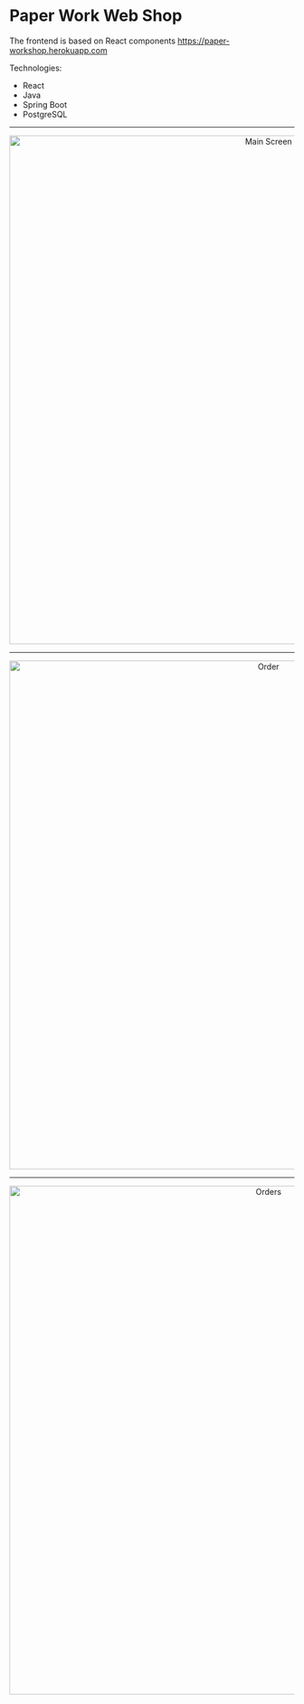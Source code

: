 # Paper Work Web Shop

The frontend is based on React components https://paper-workshop.herokuapp.com

Technologies:

* React
* Java
* Spring Boot
* PostgreSQL

<hr>
<p align="center">
  <img src="https://firebasestorage.googleapis.com/v0/b/messenger-api-6d6b5.appspot.com/o/images%2FScreenshot%20from%202022-08-24%2016-35-54.png?alt=media&token=fbdc2e08-f914-4572-bc2e-1e2fad7f1300" width="900" title="Main Screen">
</p>
<hr>
<p align="center">
   <img src="https://firebasestorage.googleapis.com/v0/b/messenger-api-6d6b5.appspot.com/o/images%2FScreenshot%20from%202022-08-24%2016-36-25.png?alt=media&token=ec8d76b8-1474-493d-a2db-0cb8a9a43227" width="900" title="Order">
</p>
<hr>
<p align="center">
  <img src="https://firebasestorage.googleapis.com/v0/b/messenger-api-6d6b5.appspot.com/o/images%2FScreenshot%20from%202022-08-24%2016-37-33.png?alt=media&token=75dcad39-cde8-4d56-8b18-b8395490850b" width="900" title="Orders">
</p>

